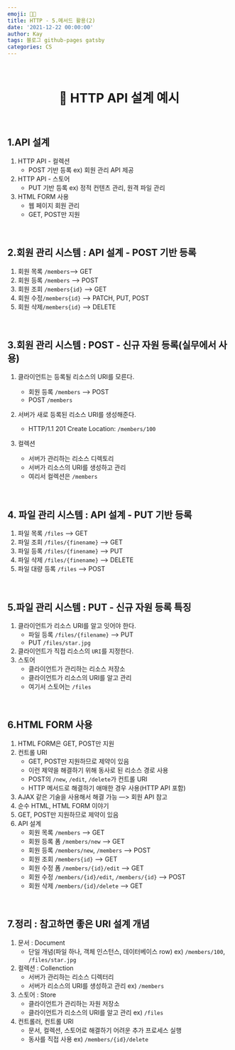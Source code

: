 ```yaml
---
emoji: 👨‍💻
title: HTTP - 5.메서드 활용(2)
date: '2021-12-22 00:00:00'
author: Kay
tags: 블로그 github-pages gatsby
categories: CS
---
```


<br>

<h1 align="center">
  👋  HTTP API 설계 예시
</h1>

<br>

## 1.API 설계

1. HTTP API - 컬렉션
   - POST 기반 등록 ex) 회원 관리 API 제공
2. HTTP API - 스토어
   - PUT 기반 등록 ex) 정적 컨텐츠 관리, 원격 파일 관리
3. HTML FORM 사용
   - 웹 페이지 회원 관리
   - GET, POST만 지원

<br>

## 2.회원 관리 시스템 : API 설계 - POST 기반 등록

1. 회원 목록 `/members`—> GET
2. 회원 등록 `/members` —> POST
3. 회원 조회 `/members{id}` —> GET
4. 회원 수정`/members{id}` —> PATCH, PUT, POST
5. 회원 삭제`/members{id}` —> DELETE

<br>

## 3.회원 관리 시스템 : POST - 신규 자원 등록(실무에서 사용)

1. 클라이언트는 등록될 리소스의 URI를 모른다.

   - 회원 등록 `/members` —> POST
   - POST `/members`

2. 서버가 새로 등록된 리소스 URI를 생성해준다.

   - HTTP/1.1 201 Create Location: `/members/100`

3. 컬렉션
   - 서버가 관리하는 리소스 디렉토리
   - 서버가 리소스의 URI를 생성하고 관리
   - 여리서 컬렉션은 `/members`

<br>

## 4. 파일 관리 시스템 : API 설계 - PUT 기반 등록

1. 파일 목록 `/files` —> GET
2. 파일 조회 `/files/{finename}` —> GET
3. 파일 등록 `/files/{finename}` —> PUT
4. 파일 삭제 `/files/{finename}` —> DELETE
5. 파일 대량 등록 `/files` —> POST

<br>

## 5.파일 관리 시스템 : PUT - 신규 자원 등록 특징

1. 클라이언트가 리소스 URI를 알고 잇어야 한다.
   - 파일 등록 `/files/{filename}` —> PUT
   - PUT `/files/star.jpg`
2. 클라이언트가 직접 리소스의 `URI`를 지정한다.
3. 스토어
   - 클라이언트가 관리하는 리소스 저장소
   - 클라이언트가 리소스의 URI를 알고 관리
   - 여기서 스토어는 `/files`

<br>

## 6.HTML FORM 사용

1. HTML FORM은 GET, POST만 지원
2. 컨트롤 URI
   - GET, POST만 지원하므로 제약이 있음
   - 이런 제약을 해결하기 위해 동사로 된 리소스 경로 사용
   - POST의 `/new`, `/edit`, `/delete`가 컨트롤 URI
   - HTTP 메서드로 해결하기 애매한 경우 사용(HTTP API 포함)
3. AJAX 같은 기술을 사용해서 해결 가능 —> 회원 API 참고
4. 순수 HTML, HTML FORM 이야기
5. GET, POST만 지원하므로 제약이 있음
6. API 설계
   - 회원 목록 `/members` —> GET
   - 회원 등록 폼 `/members/new` —> GET
   - 회원 등록 `/members/new`, `/members` —> POST
   - 회원 조회 `/members{id}` —> GET
   - 회원 수정 폼 `/members/{id}/edit` —> GET
   - 회원 수정 `/members/{id}/edit`, `/members/{id}` —> POST
   - 회원 삭제 `/members/{id}/delete` —> GET

<br>

## 7.정리 : 참고하면 좋은 URI 설계 개념

1. 문서 : Document
   - 단일 개념(파일 하나, 객체 인스턴스, 데이터베이스 row) ex) `/members/100`, `/files/star.jpg`
2. 컬렉션 : Collenction
   - 서버가 관리하는 리소스 디렉터리
   - 서버가 리소스의 URI를 생성하고 관리
     ex) `/members`
3. 스토어 : Store
   - 클라이언트가 관리하는 자원 저장소
   - 클라이언트가 리소스의 URI를 알고 관리 ex) `/files`
4. 컨트롤러, 컨트롤 URI
   - 문서, 컬렉션, 스토어로 해결하기 어려운 추가 프로세스 실행
   - 동사를 직접 사용 ex) `/members/{id}/delete`

```toc

```
